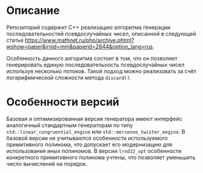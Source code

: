 # Описание

Репозиторий содержит C++ реализацию  алгоритма генерации последовательностей псевдослучайных чисел, описанной в следующей статье 
https://www.mathnet.ru/php/archive.phtml?wshow=paper&jrnid=mm&paperid=2844&option_lang=rus.

Особенность данного алгоритма состоит в том, что он позволяет генерировать единую последовательность псевдослучайных чисел используя несколько потоков. Такой подход можно реализовать за счёт логарифмической сложности метода `discard()`. 

# Особенности версий 

Базовая и оптимизированная версия генератора имеют интерфейс аналогичный стандартным генераторам по типу `std::linear_congruential_engine` или `std::mersenne_twister_engine`. В базовой версии не учитываются особенности используемого примитивного полинома, что допускает его модернизацию для использования 
иных полиномов. В версии `lrnd32_opt` особенности конкретного примитивного полинома учтены, что позволяет уменьшить число вычислений на порядок.
